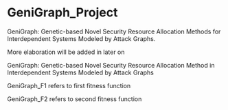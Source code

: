 # GeniGraph_Project
GeniGraph: Genetic-based Novel Security Resource Allocation Methods for Interdependent Systems Modeled by Attack Graphs.

More elaboration will be added in later on

GeniGraph: Genetic-based Novel Security Resource Allocation Method in Interdependent Systems Modeled by Attack Graphs

GeniGraph_F1 refers to first fitness function

GeniGraph_F2 refers to second fitness function
